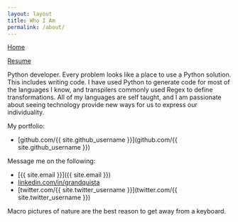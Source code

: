 ```yaml
---
layout: layout
title: Who I Am
permalink: /about/
---
```


[Home](/)

[Resume](/resume/)

Python developer. Every problem looks like a place to use a Python solution. This includes writing code. I have used Python to generate code for most of the languages I know, and transpilers commonly used Regex to define transformations. All of my languages are self taught, and I am passionate about seeing technology provide new ways for us to express our individuality.

My portfolio:
- [github.com/{{ site.github_username }}](github.com/{{ site.github_username }})

Message me on the following:
- [{{ site.email }}]({{ site.email }})
- [linkedin.com/in/grandquista](linkedin.com/in/grandquista)
- [twitter.com/{{ site.twitter_username }}](twitter.com/{{ site.twitter_username }})

Macro pictures of nature are the best reason to get away from a keyboard.
